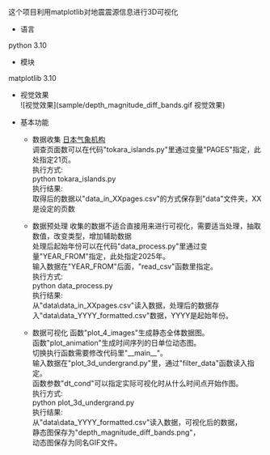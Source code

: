 这个项目利用matplotlib对地震震源信息进行3D可视化



* 语言

python 3.10



* 模块

matplotlib 3.10



* 视觉效果  
![视觉效果](sample/depth_magnitude_diff_bands.gif 视觉效果)


* 基本功能
  * 数据收集
  [日本气象机构](https://earthquake.tenki.jp/bousai/earthquake/center/798/ "地震信息")  
  调查页面数可以在代码"tokara\_islands.py"里通过变量"PAGES"指定，此处指定21页。  
  执行方式:  
    python tokara\_islands.py  
  执行结果:  
    取得后的数据以"data\_in\_XXpages.csv"的方式保存到"data"文件夹，XX是设定的页数  

  * 数据预处理
  收集的数据不适合直接用来进行可视化，需要适当处理，抽取数值，改变类型，增加辅助数据  
  处理后起始年份可以在代码"data\_process.py"里通过变量"YEAR\_FROM"指定，此处指定2025年。  
  输入数据在"YEAR\_FROM"后面，"read\_csv"函数里指定。  
  执行方式:  
    python data\_process.py  
  执行结果:  
    从"data\\data\_in\_XXpages.csv"读入数据，处理后的数据存入"data\\data\_YYYY\_formatted.csv"数据，YYYY是起始年份。  

  * 数据可视化
  函数"plot\_4\_images"生成静态全体数据图。  
  函数"plot\_animation"生成时间序列的日单位动态图。  
  切换执行函数需要修改代码里"\_\_main\_\_"。  
  输入数据在"plot\_3d\_undergrand.py"里，通过"filter\_data"函数读入指定。  
  函数参数"dt\_cond"可以指定实际可视化时从什么时间点开始作图。  
  执行方式:  
    python plot\_3d\_undergrand.py  
  执行结果:  
    从"data\\data\_YYYY\_formatted.csv"读入数据，可视化后的数据，  
    静态图保存为"depth\_magnitude\_diff\_bands.png"，  
    动态图保存为同名GIF文件。  
